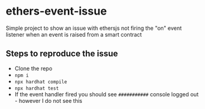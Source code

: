 # ethers-event-issue
Simple project to show an issue with ethersjs not firing the "on" event listener when an event is raised from a smart contract

## Steps to reproduce the issue
- Clone the repo
- `npm i`
- `npx hardhat compile`
- `npx hardhat test`
- If the event handler fired you should see `###########` console logged out - however I do not see this